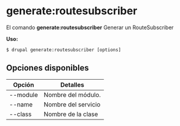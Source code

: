 # generate:routesubscriber
El comando **generate:routesubscriber** Generar un RouteSubscriber

**Uso:**
```
$ drupal generate:routesubscriber [options] 
```

## Opciones disponibles
Opción | Detalles
-------|-------------
--module | Nombre del módulo.
--name | Nombre del servicio
--class | Nombre de la clase
